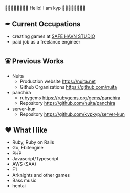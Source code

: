🐋🐋🐋🐋🐋🐋🐋🐋 Hello! I am kyp 🐋🐋🐋🐋🐋🐋🐋🐋

## ✒ Current Occupations
- creating games at [SAFE HAVN STUDIO](https://safehavn.dev/)
- paid job as a freelance engineer

## ⛲ Previous Works
- Nuita
  - Production website https://nuita.net
  - Github Organizations https://github.com/nuita
- panchira
  - rubygems https://rubygems.org/gems/panchira
  - Repository https://github.com/nuita/panchira
- server-kun
  - Repository https://github.com/kypkyp/server-kun

## ❤️ What I like

- Ruby, Ruby on Rails
- Go, Ebitengine
- PHP
- Javascript/Typescript
- AWS (SAA)
- F1
- Arknights and other games
- Bass music
- hentai
